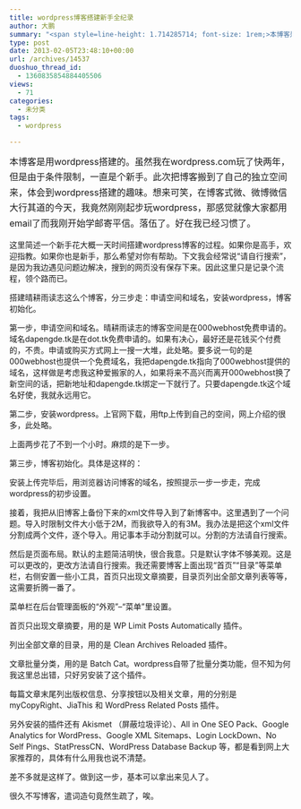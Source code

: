 ```yaml
---
title: wordpress博客搭建新手全纪录
author: 大鹏
summary: "<span style=line-height: 1.714285714; font-size: 1rem;>本博客是用wordpress搭建的。虽然我在wordpress.com玩了快两年，但是由于条件限制，一直是个新手。此次把博客搬到了自己的独立空间来，体会到wordpress搭建的趣味。想来可笑，在博客式微、微博微信大行其道的今天，我竟然刚刚起步玩wordpress，那感觉就像大家都用email了而我刚开始学邮寄平信。落伍了。好在我已经习惯了。</span>"
type: post
date: 2013-02-05T23:48:10+00:00
url: /archives/14537
duoshuo_thread_id:
  - 1360835854884405506
views:
  - 71
categories:
  - 未分类
tags:
  - wordpress

---
```

<span style="line-height: 1.714285714; font-size: 1rem;">本博客是用wordpress搭建的。虽然我在wordpress.com玩了快两年，但是由于条件限制，一直是个新手。此次把博客搬到了自己的独立空间来，体会到wordpress搭建的趣味。想来可笑，在博客式微、微博微信大行其道的今天，我竟然刚刚起步玩wordpress，那感觉就像大家都用email了而我刚开始学邮寄平信。落伍了。好在我已经习惯了。</span>

这里简述一个新手花大概一天时间搭建wordpress博客的过程。如果你是高手，欢迎指教。如果你也是新手，那么希望对你有帮助。下文我会经常说“请自行搜索”，是因为我边遇见问题边解决，搜到的网页没有保存下来。因此这里只是记录个流程，领个路而已。

搭建晴耕雨读志这么个博客，分三步走：申请空间和域名，安装wordpress，博客初始化。

第一步，申请空间和域名。晴耕雨读志的博客空间是在000webhost免费申请的。域名dapengde.tk是在dot.tk免费申请的。如果有决心，最好还是花钱买个付费的，不贵。申请或购买方式网上一搜一大堆，此处略。要多说一句的是000webhost也提供一个免费域名，我把dapengde.tk指向了000webhost提供的域名，这样做是考虑我这种爱搬家的人，如果将来不高兴而离开000webhost换了新空间的话，把新地址和dapengde.tk绑定一下就行了。只要dapengde.tk这个域名好使，我就永远用它。

第二步，安装wordpress。上官网下载，用ftp上传到自己的空间，网上介绍的很多，此处略。

上面两步花了不到一个小时。麻烦的是下一步。

第三步，博客初始化。具体是这样的：

安装上传完毕后，用浏览器访问博客的域名，按照提示一步一步走，完成wordpress的初步设置。

接着，我把从旧博客上备份下来的xml文件导入到了新博客中。这里遇到了一个问题。导入时限制文件大小低于2M，而我欲导入的有3M。我办法是把这个xml文件分割成两个文件，逐个导入。用记事本手动分割就可以。分割的方法请自行搜索。

然后是页面布局。默认的主题简洁明快，很合我意。只是默认字体不够美观。这是可以更改的，更改方法请自行搜索。我还需要博客上面出现“首页”“目录”等菜单栏，右侧安置一些小工具，首页只出现文章摘要，目录页列出全部文章列表等等，这需要折腾一番了。

菜单栏在后台管理面板的“外观”&#8211;“菜单”里设置。

首页只出现文章摘要，用的是 WP Limit Posts Automatically 插件。

列出全部文章的目录，用的是 Clean Archives Reloaded 插件。

文章批量分类，用的是 Batch Cat。wordpress自带了批量分类功能，但不知为何我这里总出错，只好另安装了这个插件。

每篇文章末尾列出版权信息、分享按钮以及相关文章，用的分别是 myCopyRight、JiaThis 和 WordPress Related Posts 插件。

另外安装的插件还有 Akismet （屏蔽垃圾评论）、All in One SEO Pack、Google Analytics for WordPress、Google XML Sitemaps、Login LockDown、No Self Pings、StatPressCN、WordPress Database Backup 等，都是看到网上大家推荐的，具体有什么用我也说不清楚。

差不多就是这样了。做到这一步，基本可以拿出来见人了。

很久不写博客，遣词造句竟然生疏了，唉。
